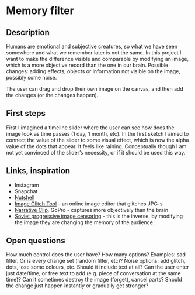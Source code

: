 # Memory filter



## Description

Humans are emotional and subjective creatures, so what we have seen somewhere and what we remember later is not the same. In this project I want to make the difference visible and comparable by modifying an image, which is a more objective record than the one in our brain.
Possible changes: adding effects, objects or information not visible on the image, possibly some noise.

The user can drag and drop their own image on the canvas, and then add the changes (or the changes happen).


## First steps

First I imagined a timeline slider where the user can see how does the image look as time passes (1 day, 1 month, etc). In the first sketch I aimed to connect the value of the slider to some visual effect, which is now the alpha value of the dots that appear. It feels like raining.
Conceptually though I am not yet convinced of the slider’s necessity, or if it should be used this way.


## Links, inspiration

* Instagram
* Snapchat
* [Nutshell](https://itunes.apple.com/us/app/nutshell-camera-instant-mini/id953435157?mt=8)
* [Image Glitch Tool](https://snorpey.github.io/jpg-glitch/) - an online image editor that glitches JPG-s
* [Narrative Clip](http://getnarrative.com/), GoPro - captures more objectively than the brain
* [Soviet progressive image censoring](https://en.wikipedia.org/wiki/Censorship_of_images_in_the_Soviet_Union) - this is the inverse, by modifying the image they are changing the memory of the audience.



## Open questions

How much control does the user have? How many options? Examples: sad filter. Or is every change set (random filter, etc)?
Noise options: add glitch, dots, lose some colours, etc.
Should it include text at all? Can the user enter just date/time, or free text to add (e.g. piece of conversation at the same time)?
Can it sometimes destroy the image (forget), cancel parts?
Should the change just happen instantly or gradually get stronger?
